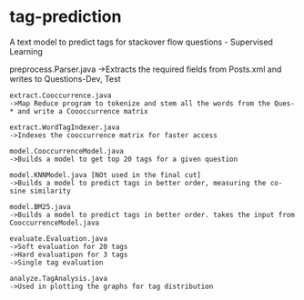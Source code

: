 # tag-prediction

A text model to predict tags for stackover flow questions - Supervised Learning

  preprocess.Parser.java
	->Extracts the required fields from Posts.xml and writes to Questions-Dev, Test
	
	extract.Cooccurrence.java
	->Map Reduce program to tokenize and stem all the words from the Ques-* and write a Coooccurrence matrix

	extract.WordTagIndexer.java
	->Indexes the cooccurrence matrix for faster access

	model.CooccurrenceModel.java
	->Builds a model to get top 20 tags for a given question

	model.KNNModel.java [NOt used in the final cut]
	->Builds a model to predict tags in better order, measuring the co-sine similarity

	model.BM25.java
	->Builds a model to predict tags in better order. takes the input from CooccurrenceModel.java

	evaluate.Evaluation.java
	->Soft evaluation for 20 tags
	->Hard evaluatipon for 3 tags
	->Single tag evaluation

	analyze.TagAnalysis.java
	->Used in plotting the graphs for tag distribution
